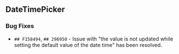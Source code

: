 ##  DateTimePicker

###    Bug Fixes

- `## F158494`, `## 296950` - Issue with "the value is not updated while setting the default value of the date time" has been resolved.
